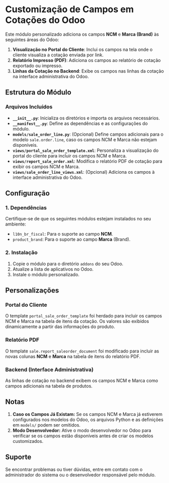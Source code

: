 # Customização de Campos em Cotações do Odoo

Este módulo personalizado adiciona os campos **NCM** e **Marca (Brand)** às seguintes áreas do Odoo:

1. **Visualização no Portal do Cliente**: Inclui os campos na tela onde o cliente visualiza a cotação enviada por link.
2. **Relatório Impresso (PDF)**: Adiciona os campos ao relatório de cotação exportado ou impresso.
3. **Linhas da Cotação no Backend**: Exibe os campos nas linhas da cotação na interface administrativa do Odoo.

## Estrutura do Módulo

### Arquivos Incluídos

- **`__init__.py`**: Inicializa os diretórios e importa os arquivos necessários.
- **`__manifest__.py`**: Define as dependências e as configurações do módulo.
- **`models/sale_order_line.py`**: (Opcional) Define campos adicionais para o modelo `sale.order.line`, caso os campos NCM e Marca não estejam disponíveis.
- **`views/portal_sale_order_template.xml`**: Personaliza a visualização do portal do cliente para incluir os campos NCM e Marca.
- **`views/report_sale_order.xml`**: Modifica o relatório PDF de cotação para exibir os campos NCM e Marca.
- **`views/sale_order_line_views.xml`**: (Opcional) Adiciona os campos à interface administrativa do Odoo.

## Configuração

### 1. Dependências

Certifique-se de que os seguintes módulos estejam instalados no seu ambiente:

- `l10n_br_fiscal`: Para o suporte ao campo **NCM**.
- `product_brand`: Para o suporte ao campo **Marca** (Brand).

### 2. Instalação

1. Copie o módulo para o diretório `addons` do seu Odoo.
2. Atualize a lista de aplicativos no Odoo.
3. Instale o módulo personalizado.

## Personalizações

### Portal do Cliente

O template `portal_sale_order_template` foi herdado para incluir os campos NCM e Marca na tabela de itens da cotação. Os valores são exibidos dinamicamente a partir das informações do produto.

### Relatório PDF

O template `sale.report_saleorder_document` foi modificado para incluir as novas colunas **NCM** e **Marca** na tabela de itens do relatório PDF.

### Backend (Interface Administrativa)

As linhas de cotação no backend exibem os campos NCM e Marca como campos adicionais na tabela de produtos.

## Notas

1. **Caso os Campos Já Existam:** Se os campos NCM e Marca já estiverem configurados nos modelos do Odoo, os arquivos Python e as definições em `models/` podem ser omitidos.
2. **Modo Desenvolvedor:** Ative o modo desenvolvedor no Odoo para verificar se os campos estão disponíveis antes de criar os modelos customizados.

## Suporte

Se encontrar problemas ou tiver dúvidas, entre em contato com o administrador do sistema ou o desenvolvedor responsável pelo módulo.

